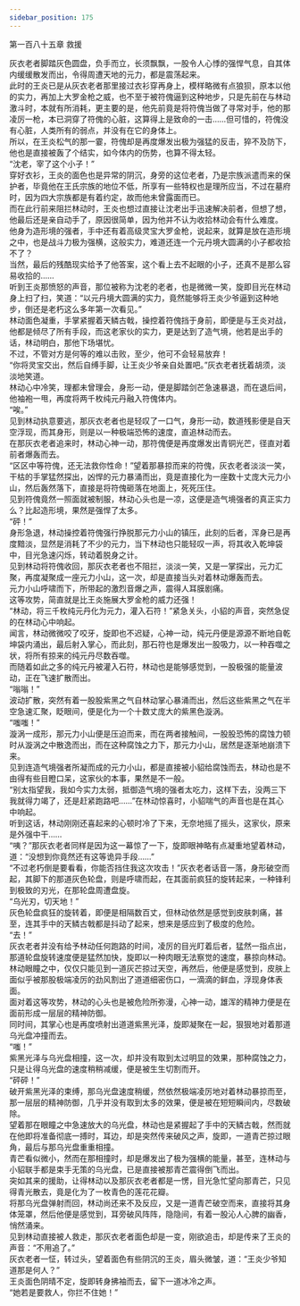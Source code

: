 ```yaml
---
sidebar_position: 175
---
```

 第一百八十五章 救援


灰衣老者脚踏灰色圆盘，负手而立，长须飘飘，一股令人心悸的强悍气息，自其体内缓缓散发而出，令得周遭天地的元力，都是震荡起来。  
此时的王炎已是从灰衣老者那里接过衣衫穿再身上，模样略微有点狼狈，原本以他的实力，再加上大罗金枪之威，也不至于被符傀逼到这种地步，只是先前在与林动激斗时，本就有所消耗，更主要的是，他先前竟是将符傀当做了寻常对手，他的那凌厉一枪，本已洞穿了符傀的心脏，这算得上是致命的一击……但可惜的，符傀没有心脏，人类所有的弱点，并没有在它的身体上。  
所以，在王炎松气的那一霎，符傀却是再度爆发出极为强猛的反击，猝不及防下，他也是直接被轰了个结实，如今体内的伤势，也算不得太轻。  
“沈老，宰了这个小子！”  
穿好衣衫，王炎的面色也是异常的阴沉，身旁的这位老者，乃是宗族派遣而来的保护者，毕竟他在王氏宗族的地位不低，所享有一些特权也是理所应当，不过在墓府时，因为四大宗族都是有着约定，故而他未曾露面而已。  
而在此行前来阻拦林动时，王炎也想过直接让沈老出手迅速解决前者，但想了想，他最后还是亲自动手了，原因很简单，因为他并不认为收拾林动会有什么难度。  
他身为造形境的强者，手中还有着高级灵宝大罗金枪，说起来，就算是放在造形境之中，也是战斗力极为强横，这般实力，难道还连一个元丹境大圆满的小子都收拾不了？  
当然，最后的残酷现实给予了他答案，这个看上去不起眼的小子，还真不是那么容易收拾的……  
听到王炎那愤怒的声音，那位被称为沈老的老者，也是微微一笑，旋即目光在林动身上扫了扫，笑道：“以元丹境大圆满的实力，竟然能够将王炎少爷逼到这种地步，倒还是老朽这么多年第一次看见。”  
林动面色凝重，手掌紧握着天鳞古戟，操控着符傀挡于身前，即便是与王炎对战，他都是倾尽了所有手段，而这老家伙的实力，更是达到了造气境，他若是出手的话，林动明白，那他下场堪忧。  
不过，不管对方是何等的难以击败，至少，他可不会轻易放弃！  
“你将灵宝交出，然后自缚手脚，让王炎少爷亲自处置吧。”灰衣老者抚着胡须，淡淡地笑道。  
林动心中冷笑，理都未曾理会，身形一动，便是脚踏剑芒急速暴退，而在退后间，他袖袍一甩，再度将两千枚纯元丹融入符傀体内。  
“唉。”  
见到林动执意要逃，那灰衣老者也是轻叹了一口气，身形一动，数道残影便是自天空浮现，而其身形，则是以一种极端恐怖的速度，直追林动而去。  
在那灰衣老者追来时，林动心神一动，那符傀便是再度爆发出青铜光芒，径直对着前者爆轰而去。  
“区区中等符傀，还无法救你性命！”望着那暴掠而来的符傀，灰衣老者淡淡一笑，干枯的手掌猛然探出，凶悍的元力暴涌而出，竟是直接化为一座数十丈庞大元力小山，然后轰然落下，直接是将符傀砸落在地面上，死死压住。  
见到符傀竟然一照面就被制服，林动心头也是一凉，这便是造气境强者的真正实力么？比起造形境，果然是强悍了太多。  
“砰！”  
身形急退，林动操控着符傀强行挣脱那元力小山的镇压，此刻的后者，浑身已是再度黯淡，显然是消耗了不少的元力，当下林动也只能轻叹一声，将其收入乾坤袋中，目光急速闪烁，转动着脱身之计。  
见到林动将符傀收回，那灰衣老者也不阻拦，淡淡一笑，又是一掌探出，元力汇聚，再度凝聚成一座元力小山，这一次，却是直接当头对着林动爆轰而去。  
元力小山呼啸而下，所带起的激烈音爆之声，震得人耳膜剧痛。  
这等攻势，简直就是比王炎施展大罗金枪的威力还强！  
“林动，将三千枚纯元丹化为元力，灌入石符！”紧急关头，小貂的声音，突然急促的在林动心中响起。  
闻言，林动微微咬了咬牙，旋即也不迟疑，心神一动，纯元丹便是源源不断地自乾坤袋内涌出，最后射入掌心，而此刻，那石符也是爆发出一股吸力，以一种吞噬之状，将所有掠来的纯元丹尽数吞噬。  
而随着如此之多的纯元丹被灌入石符，林动也是能够感觉到，一股极强的能量波动，正在飞速扩散而出。  
“嗡嗡！”  
波动扩散，突然有着一股股紫黑之气自林动掌心暴涌而出，然后这些紫黑之气在半空急速汇聚，眨眼间，便是化为一个十数丈庞大的紫黑色漩涡。  
“嗤嗤！”  
漩涡一成形，那元力小山便是压迫而来，而在两者接触间，一股股恐怖的腐蚀力顿时从漩涡之中散逸而出，而在这种腐蚀之力下，那元力小山，居然是逐渐地崩溃下来。  
见到连造气境强者所凝而成的元力小山，都是直接被小貂给腐蚀而去，林动也是不由得有些目瞪口呆，这家伙的本事，果然是不一般。  
“别太指望我，我如今实力太弱，抵御造气境的强者太吃力，这样下去，没两三下我就得力竭了，还是赶紧跑路吧……”在林动惊喜时，小貂喘气的声音也是在其心中响起。  
听到这话，林动刚刚还喜起来的心顿时冷了下来，无奈地摇了摇头，这家伙，原来是外强中干……  
“咦？”那灰衣老者同样是因为这一幕惊了一下，旋即眼神略有点凝重地望着林动，道：“没想到你竟然还有这等诡异手段……”  
“不过老朽倒是要看看，你能否挡住我这次攻击！”灰衣老者话音一落，身形破空而起，其脚下的那道灰色轮盘，则是呼啸而起，在其面前疯狂的旋转起来，一种锋利到极致的刃光，在那轮盘周遭盘旋。  
“乌光刃，切天地！”  
灰色轮盘疯狂的旋转着，即便是相隔数百丈，但林动依然是感觉到皮肤刺痛，甚至，连其手中的天鳞古戟都是抖动了起来，想来是感应到了极度的危险。  
“去！”  
灰衣老者并没有给予林动任何跑路的时间，凌厉的目光盯着后者，猛然一指点出，那道轮盘旋转速度便是猛然加快，旋即以一种肉眼无法察觉的速度，暴掠向林动。  
林动眼瞳之中，仅仅只能见到一道灰芒掠过天空，再然后，他便是感觉到，皮肤上面似乎被那股极端凌厉的劲风割出了道道细密伤口，一滴滴的鲜血，浮现身体表面。  
面对着这等攻势，林动的心头也是被危险所弥漫，心神一动，雄浑的精神力便是在面前形成一层层的精神防御。  
同时间，其掌心也是再度喷射出道道紫黑光泽，旋即凝聚在一起，狠狠地对着那道乌光盘冲撞而去。  
“嗤！”  
紫黑光泽与乌光盘相撞，这一次，却并没有取到太过明显的效果，那种腐蚀之力，只是让得乌光盘的速度稍稍减缓，便是被生生切割而开。  
“砰砰！”  
破开紫黑光泽的束缚，那乌光盘速度稍缓，然依然极端凌厉地对着林动暴掠而至，那一层层的精神防御，几乎并没有取到太多的效果，便是被在短短瞬间内，尽数破除。  
望着那在眼瞳之中急速放大的乌光盘，林动也是紧握起了手中的天鳞古戟，然而就在他即将准备彻底一搏时，耳边，却是突然传来破风之声，旋即，一道青芒掠过眼角，最后与那乌光盘重重相撞。  
青芒看似微小，然而在那相撞时，却是爆发出了极为强横的能量，甚至，连林动与小貂联手都是束手无策的乌光盘，已是直接被那青芒震得倒飞而出。  
突如其来的援助，让得林动以及那灰衣老者都是一愣，目光急忙望向那青芒，只见得青光散去，竟是化为了一枚青色的莲花花瓣。  
将那乌光盘弹射而回，林动尚还来不及反应，又是一道青芒破空而来，直接将其身体笼罩，然后他便是感觉到，耳旁破风阵阵，隐隐间，有着一股沁人心脾的幽香，悄然涌来。  
见到林动直接被人救走，那灰衣老者面色却是一变，刚欲追击，却是传来了王炎的声音：“不用追了。”  
灰衣老者一怔，转过头，望着面色有些阴沉的王炎，眉头微皱，道：“王炎少爷知道那是何人？”  
王炎面色阴晴不定，旋即转身拂袖而去，留下一道冰冷之声。  
“她若是要救人，你拦不住她！”  
  
  
